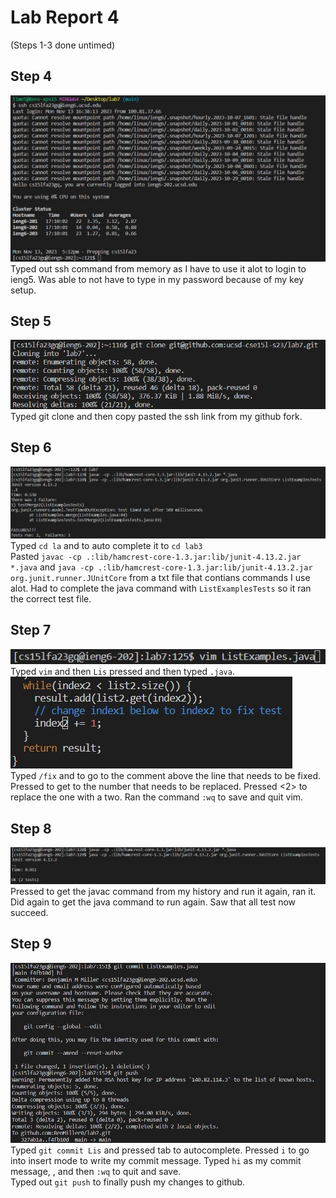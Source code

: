 # Lab Report 4
(Steps 1-3 done untimed)

## Step 4
![code](step4.jpg)
<br>
Typed out ssh command from memory as I have to use it alot to login to ieng5. Was able to not have to type in my password because of my key setup.

## Step 5
![code](step5.jpg)
<br>
Typed git clone and then copy pasted the ssh link from my github fork.

## Step 6
![code](step6.jpg)
<br>
Typed ```cd la``` and <tab> to auto complete it to ```cd lab3```
<br>
Pasted ```javac -cp .:lib/hamcrest-core-1.3.jar:lib/junit-4.13.2.jar *.java``` and ```java -cp .:lib/hamcrest-core-1.3.jar:lib/junit-4.13.2.jar org.junit.runner.JUnitCore``` from a txt file that contians commands I use alot. Had to complete the java command with ```ListExamplesTests``` so it ran the correct test file.
<br>

## Step 7
![image](step7.1.jpg) 
<br>
Typed ```vim``` and then ```Lis``` pressed <tab> and then typed ```.java```.
<br>
![image](step7.2.jpg)
<br>
Typed ```/fix``` and <enter> to go to the comment above the line that needs to be fixed. Pressed <down> <left> <left> <left> <left> <left> <left> <left> to get to the number that needs to be replaced. Pressed <r> <2> to replace the one with a two. Ran the command ```:wq``` to save and quit vim.

## Step 8
![image](step8.jpg) 
Pressed <up> <up> <up> to get the javac command from my history and run it again, ran it. Did <up> <up> <up> again to get the java command to run again. Saw that all test now succeed. 

## Step 9
![image](step9.jpg)
Typed ```git commit Lis``` and pressed tab to autocomplete. Pressed ```i``` to go into insert mode to write my commit message. Typed ```hi``` as my commit message, <esc>, and then ```:wq``` to quit and save.
<br>
Typed out ```git push``` to finally push my changes to github.
